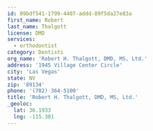 ```yaml
---
id: 09bdf541-1799-4407-addd-89f5da27e83a
first_name: Robert
last_name: Thalgott
license: DMD
services:
  - orthodontist
category: Dentists
org_name: 'Robert H. Thalgott, DMD, MS, Ltd.'
address: '1945 Village Center Circle'
city: 'Las Vegas'
state: NV
zip: '89134'
phone: '(702) 364-5100'
title: 'Robert H. Thalgott, DMD, MS, Ltd.'
_geoloc:
  lat: 36.1933
  lng: -115.301
---
```

